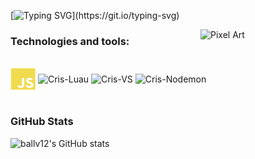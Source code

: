 [![Typing SVG](https://readme-typing-svg.herokuapp.com?font=Fira+Code&pause=1000&width=435&lines=Welcome+to+my+Github+profile!)](https://git.io/typing-svg)

<img src="https://i.pinimg.com/originals/6d/ae/23/6dae238916513b5a483752e380568110.gif" alt="Pixel Art" align="right" width="200">

### Technologies and tools:

<div style="display: inline_block"><br>
  <img align="center" alt="Cris-Js" height="35" width="40" src="https://raw.githubusercontent.com/devicons/devicon/master/icons/javascript/javascript-plain.svg">
  <img align="center" alt="Cris-Luau" height="35" width="40" src="https://avatars.githubusercontent.com/u/104525888?s=200&v=4">
  <img align="center" alt="Cris-VS" height="35" width="40" src="https://cdn.jsdelivr.net/gh/devicons/devicon/icons/vscode/vscode-original.svg">
  <img align="center" alt="Cris-Nodemon" height="35" width="40" src="https://user-images.githubusercontent.com/13700/35731649-652807e8-080e-11e8-88fd-1b2f6d553b2d.png">
</div><br>

### GitHub Stats

![ballv12's GitHub stats](https://github-readme-stats.vercel.app/api?username=ballv12_icons=true&theme=github_dark)

<!--
**ballv12/ballv12** is a ✨ _special_ ✨ repository because its `README.md` (this file) appears on your GitHub profile.

Here are some ideas to get you started:

- 🔭 I’m currently working on ...
- 🌱 I’m currently learning ...
- 👯 I’m looking to collaborate on ...
- 🤔 I’m looking for help with ...
- 💬 Ask me about ...
- 📫 How to reach me: ...
- 😄 Pronouns: ...
- ⚡ Fun fact: ...
-->
